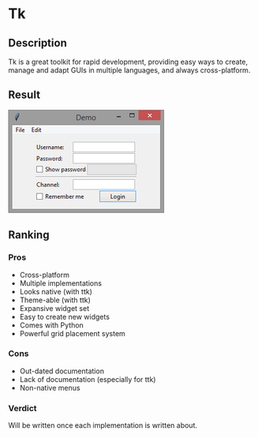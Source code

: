 # Tk

## Description

Tk is a great toolkit for rapid development, providing easy ways to create, manage and adapt GUIs in multiple languages, and always cross-platform.

## Result

![](../../.gitbook/assets/image%20%284%29.png)

## Ranking

### Pros

* Cross-platform
* Multiple implementations
* Looks native \(with ttk\)
* Theme-able \(with ttk\)
* Expansive widget set
* Easy to create new widgets
* Comes with Python
* Powerful grid placement system

### Cons

* Out-dated documentation
* Lack of documentation \(especially for ttk\)
* Non-native menus

### Verdict

Will be written once each implementation is written about.

